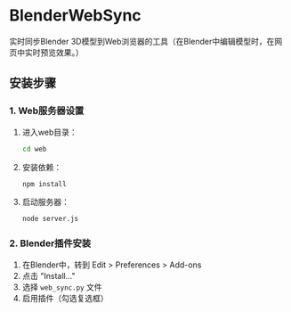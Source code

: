 # BlenderWebSync
实时同步Blender 3D模型到Web浏览器的工具（在Blender中编辑模型时，在网页中实时预览效果。）


## 安装步骤

### 1. Web服务器设置

1. 进入web目录：
   ```bash
   cd web
   ```

2. 安装依赖：
   ```bash
   npm install
   ```

3. 启动服务器：
   ```bash
   node server.js
   ```

### 2. Blender插件安装

1. 在Blender中，转到 Edit > Preferences > Add-ons
2. 点击 "Install..."
3. 选择 `web_sync.py` 文件
4. 启用插件（勾选复选框）
